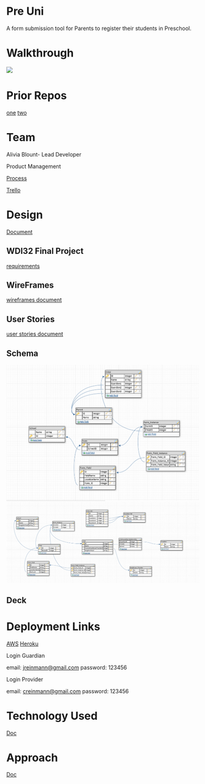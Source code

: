 # Pre Uni
A form submission tool for Parents to register their students in Preschool.

# Walkthrough
![](https://github.com/amblount/preunirails/blob/master/public/PreUni.gif)

# Prior Repos
[one](https://github.com/amblount/preuni)
[two](https://github.com/amblount/preuni_WDI32-familiy-rel)

# Team
Alivia Blount- Lead Developer

Product Management

[Process](https://docs.google.com/document/d/1DHwXnhy9l3TKiTCmtHTHdiRg-R2KZyQxa-IIvgKqj9E/edit)

[Trello](https://trello.com/preuni)

# Design
[Document](https://docs.google.com/document/d/1qNzt9k_fu3Q1RCWg2spfe6stJg_Bg_ZS8ZsS8Cl4bGY/edit)
## WDI32 Final Project 
[requirements](https://github.com/sf-wdi-gaia/project-4)
## WireFrames
[wireframes document](https://github.com/amblount/preunirails/blob/master/public/wireframes.md)

## User Stories
[user stories document](https://github.com/amblount/preunirails/blob/master/public/user_stories.md)

## Schema
![](https://github.com/amblount/preunirails/blob/master/public/images/schema2.png)
![](https://github.com/amblount/preunirails/blob/master/public/images/schema.png)

## Deck
[](https://docs.google.com/presentation/d/1FBdwonbgkiIN_ywfEO-F2bEglKLC_Yj7IRpijFxeNtQ/edit?usp=sharing)

# Deployment Links
[AWS]()
[Heroku]()

Login Guardian

email: jreinmann@gmail.com
password: 123456

Login Provider

email: creinmann@gmail.com
password: 123456

# Technology Used
[Doc](https://github.com/amblount/preunirails/blob/master/public/technology.md)

# Approach
[Doc](https://github.com/amblount/preunirails/blob/master/public/approach.md)
